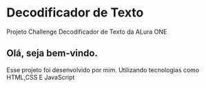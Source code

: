 # Decodificador de Texto
Projeto Challenge Decodificador de Texto da ALura ONE
## Olá, seja bem-vindo. 
Esse projeto foi desenvolvido por mim. Utilizando tecnologias como HTML,CSS E JavaScript


